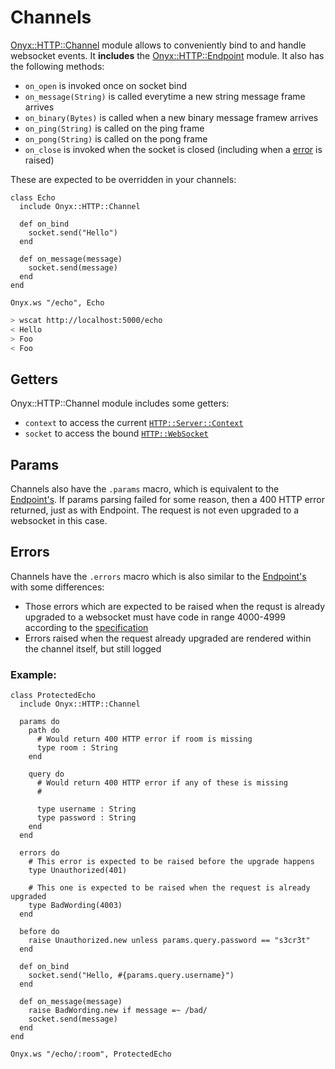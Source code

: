 # Channels

[Onyx::HTTP::Channel](https://api.onyxframework.org/http/Onyx/HTTP/Channel.html) module allows to conveniently bind to and handle websocket events. It **includes** the [Onyx::HTTP::Endpoint](/http/endpoint) module. It also has the following methods:

* `on_open` is invoked once on socket bind
* `on_message(String)` is called everytime a new string message frame arrives
* `on_binary(Bytes)` is called when a new binary message framew arrives
* `on_ping(String)` is called on the ping frame
* `on_pong(String)` is called on the pong frame
* `on_close` is invoked when the socket is closed (including when a [error](#errors) is raised)

These are expected to be overridden in your channels:

```crystal
class Echo
  include Onyx::HTTP::Channel

  def on_bind
    socket.send("Hello")
  end

  def on_message(message)
    socket.send(message)
  end
end

Onyx.ws "/echo", Echo
```

```sh
> wscat http://localhost:5000/echo
< Hello
> Foo
< Foo
```

## Getters

Onyx::HTTP::Channel module includes some getters:

* `context` to access the current [`HTTP::Server::Context`](https://crystal-lang.org/api/latest/HTTP/Server/Context.html)
* `socket` to access the bound [`HTTP::WebSocket`](https://crystal-lang.org/api/latest/HTTP/WebSocket.html)

## Params

Channels also have the `.params` macro, which is equivalent to the [Endpoint's](/http/endpoints#params). If params parsing failed for some reason, then a 400 HTTP error returned, just as with Endpoint. The request is not even upgraded to a websocket in this case.

## Errors

Channels have the `.errors` macro which is also similar to the [Endpoint's](/http/endpoints#errors) with some differences:

* Those errors which are expected to be raised when the requst is already upgraded to a websocket must have code in range 4000-4999 according to the [specification](https://developer.mozilla.org/en-US/docs/Web/API/CloseEvent#Properties)
* Errors raised when the request already upgraded are rendered within the channel itself, but still logged

### Example:

```crystal
class ProtectedEcho
  include Onyx::HTTP::Channel

  params do
    path do
      # Would return 400 HTTP error if room is missing
      type room : String
    end

    query do
      # Would return 400 HTTP error if any of these is missing
      #

      type username : String
      type password : String
    end
  end

  errors do
    # This error is expected to be raised before the upgrade happens
    type Unauthorized(401)

    # This one is expected to be raised when the request is already upgraded
    type BadWording(4003)
  end

  before do
    raise Unauthorized.new unless params.query.password == "s3cr3t"
  end

  def on_bind
    socket.send("Hello, #{params.query.username}")
  end

  def on_message(message)
    raise BadWording.new if message =~ /bad/
    socket.send(message)
  end
end

Onyx.ws "/echo/:room", ProtectedEcho
```
